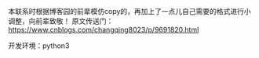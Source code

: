 本联系时根据博客园的前辈模仿copy的，再加上了一点儿自己需要的格式进行小调整，向前辈致敬！
原文传送门：
https://www.cnblogs.com/changqing8023/p/9691820.html

开发环境：python3
